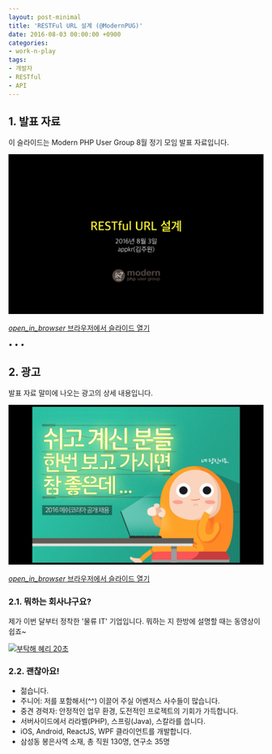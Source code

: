 ```yaml
---
layout: post-minimal
title: 'RESTFul URL 설계 (@ModernPUG)'
date: 2016-08-03 00:00:00 +0900
categories:
- work-n-play
tags:
- 개발자
- RESTful
- API
---
```


## 1. 발표 자료

이 슬라이드는 Modern PHP User Group 8월 정기 모임 발표 자료입니다.

![RESTful URL 설계](/images/2016-08-03-img-01.png)

<div class="panel panel-default" style="width:100%; max-width: 600px; margin: 1em auto;">
  <div class="panel-body text-center">
    <a href="/files/restful-url-design.pdf">
      <i class="material-icons">open_in_browser</i>
      브라우저에서 슬라이드 열기
    </a>
  </div>
</div>

<!--more-->
<div class="spacer">• • •</div>

## 2. 광고

발표 자료 말미에 나오는 광고의 상세 내용입니다.

![메쉬코리아에서 개발자를 찾습니다](/images/2016-08-03-img-02.png)

<div class="panel panel-default" style="width:100%; max-width: 600px; margin: 1em auto;">
  <div class="panel-body text-center">
    <a href="https://drive.google.com/file/d/0Bx8_tW_C70eNVFRrRDJxMy15dDA/view?usp=sharing" target="_blank">
      <i class="material-icons">open_in_browser</i>
      브라우저에서 슬라이드 열기
    </a>
  </div>
</div>

### 2.1. 뭐하는 회사냐구요?

제가 이번 달부터 정착한 '물류 IT' 기업입니다. 뭐하는 지 한방에 설명할 때는 동영상이 쉽죠~

[![부탁해 혜리 20초](https://i.ytimg.com/vi/lOqqLXRQvAo/hqdefault.jpg)](https://www.youtube.com/watch?v=lOqqLXRQvAo)

### 2.2. 괜찮아요!

- 젊습니다.
- 주니어: 저를 포함해서(^^) 이끌어 주실 어벤저스 사수들이 많습니다.
- 중견 경력자: 안정적인 업무 환경, 도전적인 프로젝트의 기회가 가득합니다.
- 서버사이드에서 라라벨(PHP), 스프링(Java), 스칼라를 씁니다.
- iOS, Android, ReactJS, WPF 클라이언트를 개발합니다.
- 삼성동 봉은사역 소재, 총 직원 130명, 연구소 35명
